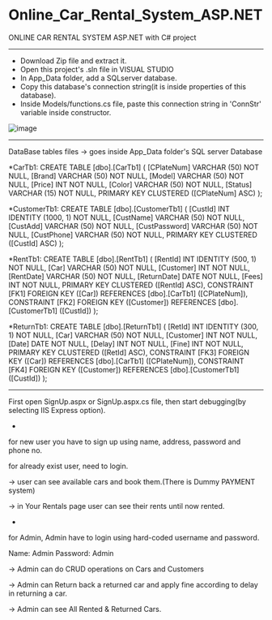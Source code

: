 # Online_Car_Rental_System_ASP.NET
ONLINE CAR RENTAL SYSTEM
ASP.NET with C# project 

***
* Download Zip file and extract it.
* Open this project's .sln file in VISUAL STUDIO
* In App_Data folder, add a SQLserver database.
* Copy this database's connection string(it is inside properties of this database).
* Inside Models/functions.cs file, paste this connection string in 'ConnStr' variable inside constructor.

![image](https://github.com/SnehavKhaniya/Online_Car_Rental_System_ASP.NET/assets/138969953/006405f2-0fcf-4cd2-8ec0-dd6810956b31)

***
DataBase tables files -> goes inside App_Data folder's SQL server Database 

*CarTb1:
CREATE TABLE [dbo].[CarTb1] (
    [CPlateNum] VARCHAR (50) NOT NULL,
    [Brand]     VARCHAR (50) NOT NULL,
    [Model]     VARCHAR (50) NOT NULL,
    [Price]     INT          NOT NULL,
    [Color]     VARCHAR (50) NOT NULL,
    [Status]    VARCHAR (15) NOT NULL,
    PRIMARY KEY CLUSTERED ([CPlateNum] ASC)
);

*CustomerTb1:
CREATE TABLE [dbo].[CustomerTb1] (
    [CustId]       INT          IDENTITY (1000, 1) NOT NULL,
    [CustName]     VARCHAR (50) NOT NULL,
    [CustAdd]      VARCHAR (50) NOT NULL,
    [CustPassword] VARCHAR (50) NOT NULL,
    [CustPhone]    VARCHAR (50) NOT NULL,
    PRIMARY KEY CLUSTERED ([CustId] ASC)
);


*RentTb1:
CREATE TABLE [dbo].[RentTb1] (
    [RentId]     INT          IDENTITY (500, 1) NOT NULL,
    [Car]        VARCHAR (50) NOT NULL,
    [Customer]   INT          NOT NULL,
    [RentDate]   VARCHAR (50) NOT NULL,
    [ReturnDate] DATE         NOT NULL,
    [Fees]       INT          NOT NULL,
    PRIMARY KEY CLUSTERED ([RentId] ASC),
    CONSTRAINT [FK1] FOREIGN KEY ([Car]) REFERENCES [dbo].[CarTb1] ([CPlateNum]),
    CONSTRAINT [FK2] FOREIGN KEY ([Customer]) REFERENCES [dbo].[CustomerTb1] ([CustId])
);


*ReturnTb1:
CREATE TABLE [dbo].[ReturnTb1] (
    [RetId]    INT          IDENTITY (300, 1) NOT NULL,
    [Car]      VARCHAR (50) NOT NULL,
    [Customer] INT          NOT NULL,
    [Date]     DATE         NOT NULL,
    [Delay]    INT          NOT NULL,
    [Fine]     INT          NOT NULL,
    PRIMARY KEY CLUSTERED ([RetId] ASC),
    CONSTRAINT [FK3] FOREIGN KEY ([Car]) REFERENCES [dbo].[CarTb1] ([CPlateNum]),
    CONSTRAINT [FK4] FOREIGN KEY ([Customer]) REFERENCES [dbo].[CustomerTb1] ([CustId])
);


***
First open SignUp.aspx or SignUp.aspx.cs file,
then start debugging(by selecting IIS Express option).

*
for new user you have to sign up using name, address, password and phone no.

for already exist user, need to login.

-> user can see available cars and book them.(There is Dummy PAYMENT system)

-> in Your Rentals page user can see their rents until now rented.

*
for Admin,
Admin have to login using hard-coded username and password.

Name: Admin
Password: Admin

-> Admin can do CRUD operations on Cars and Customers

-> Admin can Return back a returned car and apply fine according to delay in returning a car.

-> Admin can see All Rented & Returned Cars.

